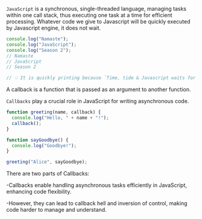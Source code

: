 
`JavaScript` is a synchronous, single-threaded language, managing tasks within one call stack, thus executing one task at a time for efficient processing.
Whatever code we give to Javascript will be quickly executed by Javascript engine, it does not wait.

```js
console.log("Namaste");
console.log("JavaScript");
console.log("Season 2");
// Namaste
// JavaScript
// Season 2

// 💡 It is quickly printing because `Time, tide & Javascript waits for none.`
```
A callback is a function that is passed as an argument to another function.

`Callbacks` play a crucial role in JavaScript for writing asynchronous code.

```js
function greeting(name, callback) {
  console.log("Hello, " + name + "!");
  callback();
}

function sayGoodbye() {
  console.log("Goodbye!");
}

greeting("Alice", sayGoodbye);
```
There are two parts of Callbacks:

-Callbacks enable handling asynchronous tasks efficiently in JavaScript, enhancing code flexibility.

-However, they can lead to callback hell and inversion of control, making code harder to manage and understand.
